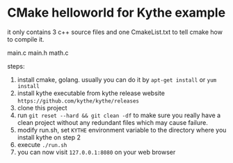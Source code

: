 
# CMake helloworld for Kythe example
it only contains 3 c++ source files and one CmakeList.txt to tell cmake how to compile it.

main.c main.h math.c

steps:
1. install cmake, golang. usually you can do it by `apt-get install` or `yum install`
2. install kythe executable from kythe release website `https://github.com/kythe/kythe/releases`
3. clone this project
4. run `git reset --hard && git clean -df` to make sure you really have a clean project without any redundant files which may cause failure.
5. modify run.sh, set `KYTHE` environment variable to the directory where you install kythe on step 2
6. execute `./run.sh`
7. you can now visit `127.0.0.1:8080` on your web browser
